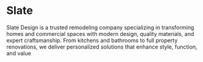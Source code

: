 # Slate
Slate Design is a trusted remodeling company specializing in transforming homes and commercial spaces with modern design, quality materials, and expert craftsmanship. From kitchens and bathrooms to full property renovations, we deliver personalized solutions that enhance style, function, and value 
